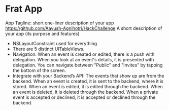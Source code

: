 # Frat App
App Tagline: short one-liner description of your app
https://github.com/Aayush-Agnihotri/HackChallenge
A short description of your app (its purpose and features)
* NSLayoutConstraint used for everything
* There are 5 distinct UITableViews.
* Navigation: When an event is created or edited, there is a push with delegation. When you look at an event's details, it is presented with delegation. You can navigate between
"Public" and "Invites" by tapping the bottom of the screen.
* Integrate with your Backend’s API: The events that show up are from the backend. When an event is created, it is sent to the backend, where it is stored. When an event is edited, it is edited
through the backend. When an event is deleted, it is deleted through the backend. When a private event is accepted or declined, it is accepted or declined through the backend.

